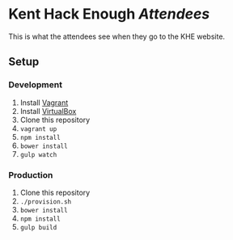 # Kent Hack Enough *Attendees*

This is what the attendees see when they go to the KHE website.

## Setup

### Development
1. Install [Vagrant]()
2. Install [VirtualBox]()
3. Clone this repository
4. `vagrant up`
5. `npm install`
6. `bower install`
7. `gulp watch`

### Production
1. Clone this repository
2. `./provision.sh`
3. `bower install`
4. `npm install`
5. `gulp build`